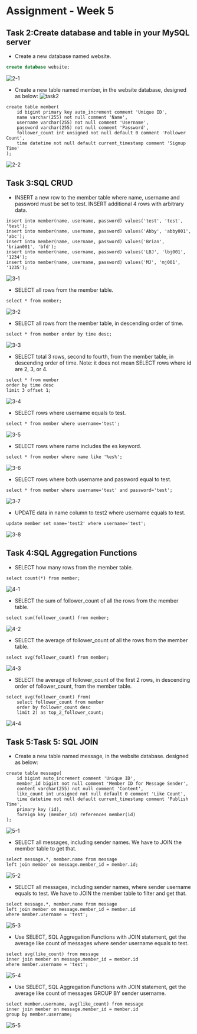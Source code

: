 # Assignment - Week 5
## Task 2:Create database and table in your MySQL server 
- Create a new database named website.
```sql
create database website;
```
![2-1](imgs/2-1.png)

- Create a new table named member, in the website database, designed as below:
![task2](imgs/task2.png)
```
create table member(
    id bigint primary key auto_increment comment 'Unique ID',
    name varchar(255) not null comment 'Name',
    username varchar(255) not null comment 'Username',
    password varchar(255) not null comment 'Password',
    follower_count int unsigned not null default 0 comment 'Follower Count',
    time datetime not null default current_timestamp comment 'Signup Time'
);
```
![2-2](imgs/2-2.png)

## Task 3:SQL CRUD
- INSERT a new row to the member table where name, username and password must be set to test. INSERT additional 4 rows with arbitrary data.
```
insert into member(name, username, password) values('test', 'test', 'test');
insert into member(name, username, password) values('Abby', 'abby001', 'abc');
insert into member(name, username, password) values('Brian', 'brian001', 'bfd');
insert into member(name, username, password) values('LBJ', 'lbj001', '1234');
insert into member(name, username, password) values('MJ', 'mj001', '1235');
```
![3-1](imgs/3-1.png)
- SELECT all rows from the member table.
```
select * from member;
```
![3-2](imgs/3-2.png)
- SELECT all rows from the member table, in descending order of time.
```
select * from member order by time desc;
```
![3-3](imgs/3-3.png)
- SELECT total 3 rows, second to fourth, from the member table, in descending order of time. Note: it does not mean SELECT rows where id are 2, 3, or 4.
```
select * from member
order by time desc
limit 3 offset 1;
```
![3-4](imgs/3-4.png)
- SELECT rows where username equals to test.
```
select * from member where username='test';
```
![3-5](imgs/3-5.png)
- SELECT rows where name includes the es keyword.
```
select * from member where name like '%es%';
```
![3-6](imgs/3-6.png)
- SELECT rows where both username and password equal to test.
```
select * from member where username='test' and password='test';
```
![3-7](imgs/3-7.png)
- UPDATE data in name column to test2 where username equals to test.
```
update member set name='test2' where username='test';
```
![3-8](imgs/3-8.png)

## Task 4:SQL Aggregation Functions
- SELECT how many rows from the member table.
```
select count(*) from member;
```
![4-1](imgs/4-1.png)
- SELECT the sum of follower_count of all the rows from the member table.
```
select sum(follower_count) from member;
```
![4-2](imgs/4-2.png)
- SELECT the average of follower_count of all the rows from the member table.
```
select avg(follower_count) from member;
```
![4-3](imgs/4-3.png)
- SELECT the average of follower_count of the first 2 rows, in descending order of follower_count, from the member table.
```
select avg(follower_count) from(
    select follower_count from member 
    order by follower_count desc 
    limit 2) as top_2_follower_count;
```
![4-4](imgs/4-4.png)

## Task 5:Task 5: SQL JOIN
- Create a new table named message, in the website database. designed as below:
```
create table message(
    id bigint auto_increment comment 'Unique ID',
    member_id bigint not null comment 'Member ID for Message Sender',
    content varchar(255) not null comment 'Content',
    like_count int unsigned not null default 0 comment 'Like Count',
    time datetime not null default current_timestamp comment 'Publish Time',
    primary key (id),
    foreign key (member_id) references member(id)
);
```
![5-1](imgs/5-1.png)
- SELECT all messages, including sender names. We have to JOIN the member table
to get that.
```
select message.*, member.name from message
left join member on message.member_id = member.id;
```
![5-2](imgs/5-2.png)
- SELECT all messages, including sender names, where sender username equals to
test. We have to JOIN the member table to filter and get that.
```
select message.*, member.name from message
left join member on message.member_id = member.id
where member.username = 'test';
```
![5-3](imgs/5-3.png)
- Use SELECT, SQL Aggregation Functions with JOIN statement, get the average like
count of messages where sender username equals to test.
```
select avg(like_count) from message
inner join member on message.member_id = member.id
where member.username = 'test';
```
![5-4](imgs/5-4.png)
- Use SELECT, SQL Aggregation Functions with JOIN statement, get the average like
count of messages GROUP BY sender username.
```
select member.username, avg(like_count) from message
inner join member on message.member_id = member.id
group by member.username;
```
![5-5](imgs/5-5.png)